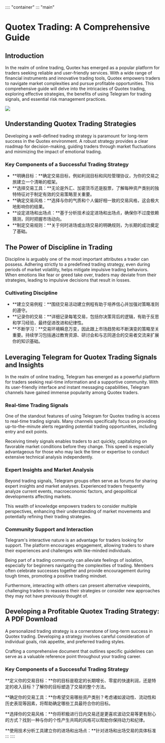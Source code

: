 :::: \"container\"
::: \"main\"
# Quotex Trading: A Comprehensive Guide

## Introduction

In the realm of online trading, Quotex has emerged as a popular platform
for traders seeking reliable and user-friendly services. With a wide
range of financial instruments and innovative trading tools, Quotex
empowers traders to navigate market complexities and pursue profitable
opportunities. This comprehensive guide will delve into the intricacies
of Quotex trading, exploring effective strategies, the benefits of using
Telegram for trading signals, and essential risk management practices.

[![](https://static.quotex.io/files/4_en/300_250.jpg)](https://traff.sbs/brokerqxlid)

## Understanding Quotex Trading Strategies

Developing a well-defined trading strategy is paramount for long-term
success in the Quotex environment. A robust strategy provides a clear
roadmap for decision-making, guiding traders through market fluctuations
and minimizing the impact of emotional trading.

### Key Components of a Successful Trading Strategy

-   **明确目标：**确定交易目标，例如利润目标和风险管理协议，为你的交易之旅建立一个清晰的框架。
-   **选择交易工具：**无论是外汇、加密货币还是股票，了解每种资产类别的独特特征对于制定有效的交易策略至关重要。
-   **确定交易风格：**选择与你的气质和个人偏好相一致的交易风格，这会极大地影响你的结果。
-   **设定进场和出场点：**基于分析技术设定进场和出场点，确保你不过度依赖猜测，同时把握市场动向。
-   **制定交易规则：**关于何时进场或出场交易的明确规则，为长期的成功奠定了基础。

## The Power of Discipline in Trading

Discipline is arguably one of the most important attributes a trader can
possess. Adhering strictly to a predefined trading strategy, even during
periods of market volatility, helps mitigate impulsive trading
behaviors. When emotions like fear or greed take over, traders may
deviate from their strategies, leading to impulsive decisions that
result in losses.

### Cultivating Discipline

-   **建立交易例程：**围绕交易活动建立例程有助于培养信心并加强对策略准则的遵守。
-   **记录你的交易：**详细记录每笔交易，包括你决策背后的逻辑，有助于反思和学习经验，最终促进改进和纪律性。
-   **不断学习：**交易环境瞬息万变，因此跟上市场趋势和不断演变的策略至关重要。持续学习包括通过教育资源、研讨会和与志同道合的交易者交流来扩展你的知识基础。

## Leveraging Telegram for Quotex Trading Signals and Insights

In the realm of online trading, Telegram has emerged as a powerful
platform for traders seeking real-time information and a supportive
community. With its user-friendly interface and instant messaging
capabilities, Telegram channels have gained immense popularity among
Quotex traders.

### Real-time Trading Signals

One of the standout features of using Telegram for Quotex trading is
access to real-time trading signals. Many channels specifically focus on
providing up-to-the-minute alerts regarding potential trading
opportunities, including entry and exit points.

Receiving timely signals enables traders to act quickly, capitalizing on
favorable market conditions before they change. This speed is especially
advantageous for those who may lack the time or expertise to conduct
extensive technical analysis independently.

### Expert Insights and Market Analysis

Beyond trading signals, Telegram groups often serve as forums for
sharing expert insights and market analyses. Experienced traders
frequently analyze current events, macroeconomic factors, and
geopolitical developments affecting markets.

This wealth of knowledge empowers traders to consider multiple
perspectives, enhancing their understanding of market movements and
potentially refining their trading strategies.

### Community Support and Interaction

Telegram\'s interactive nature is an advantage for traders looking for
support. The platform encourages engagement, allowing traders to share
their experiences and challenges with like-minded individuals.

Being part of a trading community can alleviate feelings of isolation,
especially for beginners navigating the complexities of trading. Members
often celebrate successes together and provide encouragement during
tough times, promoting a positive trading mindset.

Furthermore, interacting with others can present alternative viewpoints,
challenging traders to reassess their strategies or consider new
approaches they may not have previously thought of.

## Developing a Profitable Quotex Trading Strategy: A PDF Download

A personalized trading strategy is a cornerstone of long-term success in
Quotex trading. Developing a strategy involves careful consideration of
individual goals, risk appetite, and preferred trading styles.

Crafting a comprehensive document that outlines specific guidelines can
serve as a valuable reference point throughout your trading career.

### Key Components of a Successful Trading Strategy

**定义你的交易目标：**你的目标是稳定的长期增长、零星的快速利润，还是特定的收入目标？了解你的目标塑造了交易的整个方法。

**确定你的交易工具：**你希望交易哪些资产类别？考虑诸如波动性、流动性和历史表现等因素，将帮助确定哪些工具最符合你的目标。

**选择你的交易风格：**你将积极进行日内交易还是更喜欢波动交易等更有耐心的方式？找到一种与你的个性产生共鸣的风格可以帮助你保持动力和纪律。

**使用技术分析工具建立你的进场和出场点：**针对进场和出场交易的具体标准
:::
::::

